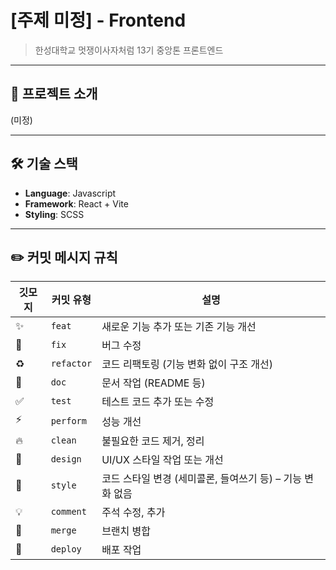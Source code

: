 # [주제 미정] - Frontend

> 한성대학교 멋쟁이사자처럼 13기 중앙톤 프론트엔드  

---

## 📌 프로젝트 소개

(미정)

---

## 🛠 기술 스택

- **Language**: Javascript
- **Framework**: React + Vite
- **Styling**: SCSS

---
## ✏️ 커밋 메시지 규칙

| 깃모지 | 커밋 유형 | 설명 |
|-------|-----------|------|
|✨| `feat` | 새로운 기능 추가 또는 기존 기능 개선 |
|🐛| `fix` | 버그 수정 |
|♻️| `refactor` | 코드 리팩토링 (기능 변화 없이 구조 개선) |
|📝| `doc` | 문서 작업 (README 등) |
|✅| `test` | 테스트 코드 추가 또는 수정 |
|⚡️| `perform` | 성능 개선 |
|🔥| `clean` | 불필요한 코드 제거, 정리 |
|💄| `design` | UI/UX 스타일 작업 또는 개선 |
|🎨| `style` | 코드 스타일 변경 (세미콜론, 들여쓰기 등) – 기능 변화 없음 |
|💡| `comment` | 주석 수정, 추가 |
|🔀| `merge` | 브랜치 병합 |
|🚀| `deploy` | 배포 작업 |
